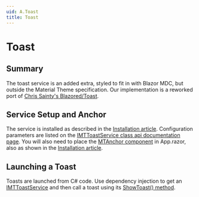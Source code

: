 ```yaml
---
uid: A.Toast
title: Toast
---
```

# Toast

## Summary

The toast service is an added extra, styled to fit in with Blazor MDC, but outside the Material Theme specification. Our implementation is a reworked port of
[Chris Sainty's Blazored/Toast](https://github.com/Blazored/Toast).

## Service Setup and Anchor

The service is installed as described in the [Installation article](xref:A.Installation). Configuration parameters are 
listed on the [IMTToastService class api documentation page](xref:BlazorMdc.IMTToastService). You will also need to place the 
[MTAnchor component](xref:C.MTAnchor) in App.razor, also as shown in the [Installation article](xref:A.Installation).

## Launching a Toast

Toasts are launched from C# code. Use dependency injection to get an [IMTToastService](xref:S.IMTToastService) and then
call a toast using its [ShowToast() method](xref:BlazorMdc.IMTToastService#methods).